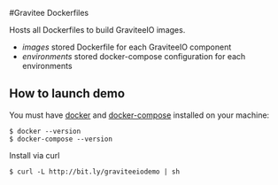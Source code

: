 #Gravitee Dockerfiles

Hosts all Dockerfiles to build GraviteeIO images.
 
  * _images_ stored Dockerfile for each GraviteeIO component
  * _environments_ stored docker-compose configuration for each environments

## How to launch demo
You must have 
  [docker](http://docs.docker.com/installation/) and
  [docker-compose](http://docs.docker.com/compose/install/)
installed on your machine:

```
$ docker --version
$ docker-compose --version
```

Install via curl
```
$ curl -L http://bit.ly/graviteeiodemo | sh
```
